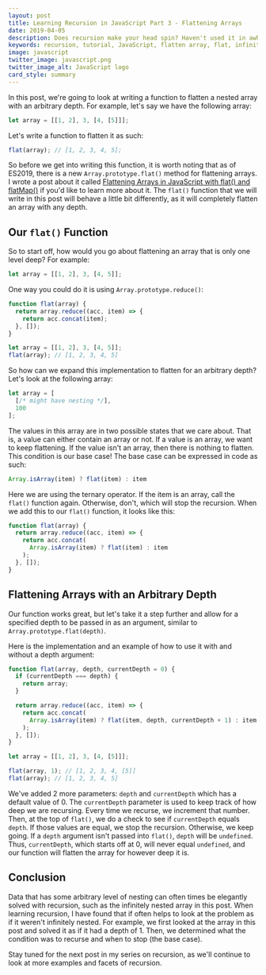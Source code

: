 ```yaml
---
layout: post
title: Learning Recursion in JavaScript Part 3 - Flattening Arrays
date: 2019-04-05
description: Does recursion make your head spin? Haven't used it in awhile and want a refresher? If so, this series is for you.
keywords: recursion, tutorial, JavaScript, flatten array, flat, infinitely nested array
image: javascript
twitter_image: javascript.png
twitter_image_alt: JavaScript logo
card_style: summary
---
```


In this post, we're going to look at writing a function to flatten a nested array with an arbitrary depth. For example, let's say we have the following array:

```js
let array = [[1, 2], 3, [4, [5]]];
```

Let's write a function to flatten it as such:

```js
flat(array); // [1, 2, 3, 4, 5];
```

So before we get into writing this function, it is worth noting that as of ES2019, there is a new `Array.prototype.flat()` method for flattening arrays. I wrote a post about it called [Flattening Arrays in JavaScript with flat() and flatMap()](/2019/03/09/flattening-arrays-in-javascript-with-flat-and-flatMap.html) if you'd like to learn more about it. The `flat()` function that we will write in this post will behave a little bit differently, as it will completely flatten an array with any depth.

## Our `flat()` Function

So to start off, how would you go about flattening an array that is only one level deep? For example:

```js
let array = [[1, 2], 3, [4, 5]];
```

One way you could do it is using `Array.prototype.reduce()`:

```js
function flat(array) {
  return array.reduce((acc, item) => {
    return acc.concat(item);
  }, []);
}

let array = [[1, 2], 3, [4, 5]];
flat(array); // [1, 2, 3, 4, 5]
```

So how can we expand this implementation to flatten for an arbitrary depth? Let's look at the following array:

```js
let array = [
  [/* might have nesting */],
  100
];
```

The values in this array are in two possible states that we care about. That is, a value can either contain an array or not. If a value is an array, we want to keep flattening. If the value isn't an array, then there is nothing to flatten. This condition is our base case! The base case can be expressed in code as such:

```js
Array.isArray(item) ? flat(item) : item
```

Here we are using the ternary operator. If the item is an array, call the `flat()` function again. Otherwise, don't, which will stop the recursion. When we add this to our `flat()` function, it looks like this:

```js
function flat(array) {
  return array.reduce((acc, item) => {
    return acc.concat(
      Array.isArray(item) ? flat(item) : item
    );
  }, []);
}
```

## Flattening Arrays with an Arbitrary Depth

Our function works great, but let's take it a step further and allow for a specified depth to be passed in as an argument, similar to `Array.prototype.flat(depth)`.

Here is the implementation and an example of how to use it with and without a depth argument:

```js
function flat(array, depth, currentDepth = 0) {
  if (currentDepth === depth) {
    return array;
  }

  return array.reduce((acc, item) => {    
    return acc.concat(
      Array.isArray(item) ? flat(item, depth, currentDepth + 1) : item
    );
  }, []);
}

let array = [[1, 2], 3, [4, [5]]];

flat(array, 1); // [1, 2, 3, 4, [5]]
flat(array); // [1, 2, 3, 4, 5]
```

We've added 2 more parameters: `depth` and `currentDepth` which has a default value of 0. The `currentDepth` parameter is used to keep track of how deep we are recursing. Every time we recurse, we increment that number. Then, at the top of `flat()`, we do a check to see if `currentDepth` equals `depth`. If those values are equal, we stop the recursion. Otherwise, we keep going. If a `depth` argument isn't passed into `flat()`, `depth` will be `undefined`. Thus, `currentDepth`, which starts off at 0, will never equal `undefined`, and our function will flatten the array for however deep it is.

## Conclusion

Data that has some arbitrary level of nesting can often times be elegantly solved with recursion, such as the infinitely nested array in this post. When learning recursion, I have found that if often helps to look at the problem as if it weren't infinitely nested. For example, we first looked at the array in this post and solved it as if it had a depth of 1. Then, we determined what the condition was to recurse and when to stop (the base case).

Stay tuned for the next post in my series on recursion, as we'll continue to look at more examples and facets of recursion.
